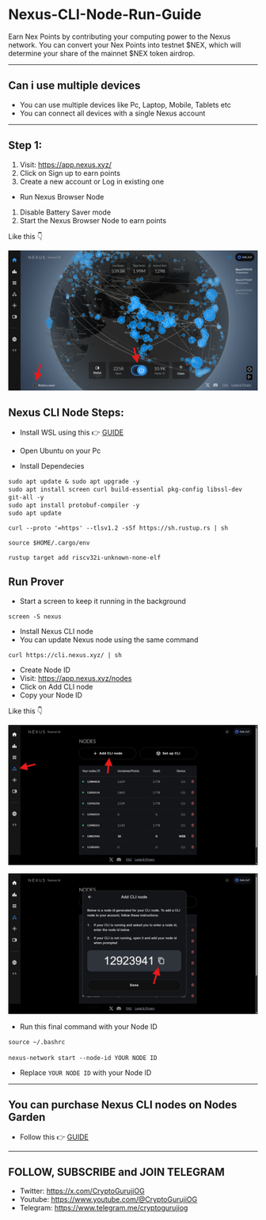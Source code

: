# Nexus-CLI-Node-Run-Guide

Earn Nex Points by contributing your computing power to the Nexus network. You can convert your Nex Points into testnet $NEX, which will determine your share of the mainnet $NEX token airdrop.

---

## Can i use multiple devices

- You can use multiple devices like Pc, Laptop, Mobile, Tablets etc
- You can connect all devices with a single Nexus account

---

## Step 1:

1. Visit: https://app.nexus.xyz/
2. Click on Sign up to earn points
3. Create a new account or Log in existing one

- Run Nexus Browser Node

1. Disable Battery Saver mode
2. Start the Nexus Browser Node to earn points

Like this 👇

![image alt](https://github.com/CryptoGurujiOG/Nexus-CLI-Node-Run-Guide/blob/c1ab6f23e907ae7da2dbb4f8da994344ea2da3b6/Screenshot%201.png)

## Nexus CLI Node Steps:

- Install WSL using this 👉 [GUIDE](https://github.com/CryptoGurujiOG/Install-Ubuntu-on-Windows-using-WSL)

- Open Ubuntu on your Pc
- Install Dependecies

```
sudo apt update & sudo apt upgrade -y
sudo apt install screen curl build-essential pkg-config libssl-dev git-all -y
sudo apt install protobuf-compiler -y
sudo apt update
```

```
curl --proto '=https' --tlsv1.2 -sSf https://sh.rustup.rs | sh
```

```
source $HOME/.cargo/env
```

```
rustup target add riscv32i-unknown-none-elf
```

## Run Prover

- Start a screen to keep it running in the background

```
screen -S nexus
```

- Install Nexus CLI node
- You can update Nexus node using the same command

```
curl https://cli.nexus.xyz/ | sh
```

- Create Node ID
- Visit: https://app.nexus.xyz/nodes
- Click on Add CLI node
- Copy your Node ID

Like this 👇

![image alt](https://github.com/CryptoGurujiOG/Nexus-CLI-Node-Run-Guide/blob/ee5f6e959ef7c23eb86feff3f79dab432c506180/Screenshot%202.png)

![image alt](https://github.com/CryptoGurujiOG/Nexus-CLI-Node-Run-Guide/blob/049620f22791c78c802443b465100c6bb4b2996d/Screenshot%203.png)

- Run this final command with your Node ID

```
source ~/.bashrc

nexus-network start --node-id YOUR NODE ID
```
- Replace `YOUR NODE ID` with your Node ID

---

## You can purchase Nexus CLI nodes on Nodes Garden

- Follow this 👉 [GUIDE](https://x.com/CryptoGurujiOG/status/1937486680098791932)

---

## FOLLOW, SUBSCRIBE and JOIN TELEGRAM

- Twitter: https://x.com/CryptoGurujiOG
- Youtube: https://www.youtube.com/@CryptoGurujiOG
- Telegram: https://www.telegram.me/cryptogurujiog
